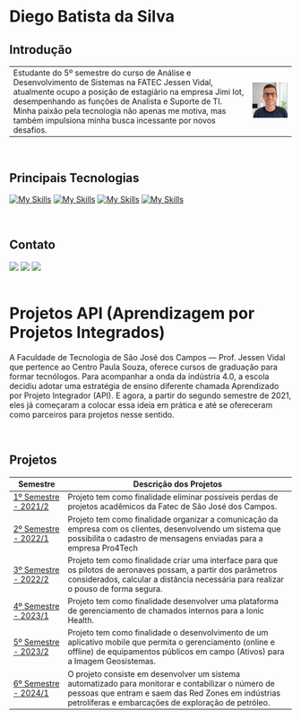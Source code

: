 

<h1>Diego Batista da Silva</h1>

## Introdução
|                                               |                                           |
| -------------------------------------------------- | ----------------------------------------------- |
| Estudante do 5º semestre do curso de Análise e Desenvolvimento de Sistemas na FATEC Jessen Vidal, atualmente ocupo a posição de estagiário na empresa Jimi Iot, desempenhando as funções de Analista e Suporte de TI. Minha paixão pela tecnologia não apenas me motiva, mas também impulsiona minha busca incessante por novos desafios. | ![Imagem](./img/foto.png) |
</br>
<h2>Principais Tecnologias</h2>

[![My Skills](https://skillicons.dev/icons?i=html,css,js,react )](https://skillicons.dev) [![My Skills](https://skillicons.dev/icons?i=nodejs,typescript,py)](https://skillicons.dev)  [![My Skills](https://skillicons.dev/icons?i=mysql,mongo)](https://skillicons.dev) [![My Skills](https://skillicons.dev/icons?i=git,github)](https://skillicons.dev)

</br>


<h2>Contato</h2>
   <a href="https://www.instagram.com/diegobsiilva" target="_blank"><img src="https://img.shields.io/badge/-Instagram-%23E4405F?style=for-the-badge&logo=instagram&logoColor=white" target="_blank"></a>
  <a href = "mailto:diegosilva157890@gmail.com"><img src="https://img.shields.io/badge/-Gmail-%23333?style=for-the-badge&logo=gmail&logoColor=white" target="_blank"></a>
  <a href="https://www.linkedin.com/in/diegobatista1/" target="_blank"><img src="https://img.shields.io/badge/-LinkedIn-%230077B5?style=for-the-badge&logo=linkedin&logoColor=white" target="_blank"></a> 
</br></br>
<h1>Projetos API (Aprendizagem por Projetos Integrados) </h1>
<p>A Faculdade de Tecnologia de São José dos Campos — Prof. Jessen Vidal que pertence ao Centro Paula Souza, oferece cursos de graduação para formar tecnólogos.
Para acompanhar a onda da indústria 4.0, a escola decidiu adotar uma estratégia de ensino diferente chamada Aprendizado por Projeto Integrador (API). E agora, a partir do segundo semestre de 2021, eles já começaram a colocar essa ideia em prática e até se ofereceram como parceiros para projetos nesse sentido.</p>
</br>

## Projetos
| Semestre | Descrição dos Projetos |
|----------|------------------------|
| [1º Semestre - 2021/2 ](https://github.com/diiegobsilva/Portifolio-Diego-Batista-Silva/blob/main/Projetos/projeto1.md) | Projeto tem como finalidade eliminar possíveis perdas de projetos acadêmicos da Fatec de São José dos Campos. |
| [2º Semestre - 2022/1 ](https://github.com/diiegobsilva/Portifolio-Diego-Batista-Silva/blob/main/Projetos/projeto2.md) | Projeto tem como finalidade organizar a comunicação da empresa com os clientes, desenvolvendo um sistema que possibilita o cadastro de mensagens enviadas para a empresa Pro4Tech |
| [3º Semestre - 2022/2 ](https://github.com/diiegobsilva/Portifolio-Diego-Batista-Silva/blob/main/Projetos/projeto3.md) | Projeto tem como finalidade criar uma interface para que os pilotos de aeronaves possam, a partir dos parâmetros considerados, calcular a distância necessária para realizar o pouso de forma segura. |
| [4º Semestre - 2023/1 ](https://github.com/diiegobsilva/Portifolio-Diego-Batista-Silva/blob/main/Projetos/projeto5.md) | Projeto tem como finalidade desenvolver uma plataforma de gerenciamento de chamados internos para a Ionic Health. |
| [5º Semestre - 2023/2 ](https://github.com/diiegobsilva/Portifolio-Diego-Batista-Silva/blob/main/Projetos/projeto4.md) | Projeto tem como finalidade o desenvolvimento de um aplicativo mobile que permita o gerenciamento (online e offline) de equipamentos públicos em campo (Ativos) para a Imagem Geosistemas. |
| [6º Semestre - 2024/1 ](https://github.com/diiegobsilva/Portfolio-Diego-Batista-Silva/blob/main/Projetos/projeto6.md) | O projeto consiste em desenvolver um sistema automatizado para monitorar e contabilizar o número de pessoas que entram e saem das Red Zones em indústrias petrolíferas e embarcações de exploração de petróleo. |


